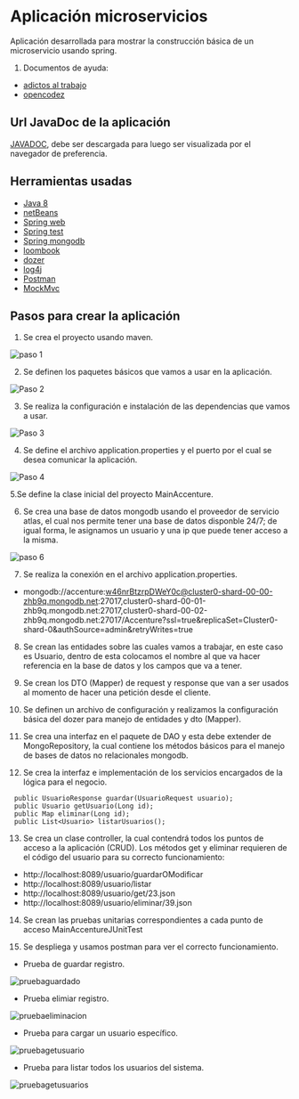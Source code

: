# Aplicación microservicios
Aplicación desarrollada para mostrar la construcción básica de un microservicio usando spring.
1. Documentos de ayuda:
 * [adictos al trabajo](https://www.adictosaltrabajo.com/?s=microservicios)
 * [opencodez](https://www.opencodez.com/java/use-mongodb-atlas-with-spring-boot.htm)

## Url JavaDoc de la aplicación
[JAVADOC](https://github.com/yeison34k/accenture/blob/master/apidocs), debe ser descargada para luego ser visualizada por el navegador de preferencia.

##  Herramientas usadas
* [Java 8](https://www.oracle.com/technetwork/java/javase/downloads/jdk8-downloads-2133151.html)
* [netBeans](https://netbeans.org/downloads/8.2/)  
* [Spring web](https://mvnrepository.com/artifact/org.springframework/spring-web) 
* [Spring test](https://mvnrepository.com/artifact/org.springframework.boot/spring-boot-starter-test) 
* [Spring mongodb](https://spring.io/projects/spring-data-mongodb) 
* [loombook](https://projectlombok.org/) 
* [dozer](https://www.arquitecturajava.com/javabeans-dto-y-dozer/) 
* [log4j](https://logging.apache.org/log4j/2.x/) 
* [Postman](https://www.getpostman.com)
* [MockMvc](https://blog.marcnuri.com/mockmvc-introduccion-a-spring-mvc-testing/)

## Pasos para crear la aplicación

1. Se crea el proyecto usando maven.

![paso 1](imagenes/paso_1_crear_proyecto.PNG ) 

2. Se definen los paquetes básicos que vamos a usar en la aplicación.

![Paso 2](imagenes/paso_2_definir_paquetes_basicos.PNG)

3. Se realiza la configuración e instalación de las dependencias que vamos a usar.

![Paso 3](imagenes/paso_3_definir_el_pom.PNG)

4. Se define el archivo application.properties y el puerto por el cual se desea comunicar la aplicación.

![Paso 4](imagenes/application.properties.PNG)

5.Se define la clase inicial del proyecto MainAccenture.

6. Se crea una base de datos mongodb usando el proveedor de servicio atlas, el cual nos permite tener una base de datos disponble 24/7; de igual forma, le asignamos un usuario y una ip que puede tener acceso a la misma.

![paso 6](imagenes/mongo.PNG)

7. Se realiza la conexión en el archivo application.properties. 
  * mongodb://accenture:w46nrBtzrpDWeY0c@cluster0-shard-00-00-zhb9q.mongodb.net:27017,cluster0-shard-00-01-zhb9q.mongodb.net:27017,cluster0-shard-00-02-zhb9q.mongodb.net:27017/Accenture?ssl=true&replicaSet=Cluster0-shard-0&authSource=admin&retryWrites=true

8. Se crean las  entidades sobre las cuales vamos a trabajar, en este caso es Usuario, dentro de esta colocamos el nombre al que va hacer referencia en la base de datos y los campos que va a tener.

9. Se crean los DTO (Mapper) de request y response que van a ser usados al momento de hacer una petición desde el cliente.

10. Se definen un archivo de configuración y realizamos la configuración básica del dozer para manejo de entidades y dto (Mapper).

11. Se crea una interfaz en el paquete de DAO y esta debe extender de MongoRepository, la cual contiene los métodos básicos para el manejo de bases de datos no relacionales mongodb.

12. Se crea la interfaz e implementación de los servicios encargados de la lógica para el negocio.
 ```
  public UsuarioResponse guardar(UsuarioRequest usuario);
  public Usuario getUsuario(Long id);
  public Map eliminar(Long id);
  public List<Usuario> listarUsuarios();
 ```

13. Se crea un clase controller,  la cual contendrá todos los puntos de acceso a la aplicación (CRUD). Los métodos get y eliminar     requieren de el código del usuario para su correcto funcionamiento:
  * http://localhost:8089/usuario/guardarOModificar
  * http://localhost:8089/usuario/listar
  * http://localhost:8089/usuario/get/23.json
  * http://localhost:8089/usuario/eliminar/39.json
  
 14. Se crean las pruebas unitarias correspondientes a cada punto de acceso MainAccentureJUnitTest
 
 15. Se despliega y usamos postman para ver el correcto funcionamiento.
   
   * Prueba de guardar registro.
   
   ![pruebaguardado](imagenes/probando_guardado_y_actualizacion.PNG)
   
   * Prueba elimiar registro.
   
   ![pruebaeliminacion](imagenes/prueb_eliminar.PNG)
   
   * Prueba para cargar un usuario específico.
   
   ![pruebagetusuario](imagenes/probando_get.PNG)
   
   * Prueba para listar todos los usuarios del sistema.
   
   ![pruebagetusuarios](imagenes/listar_todos_los_registros.PNG)




